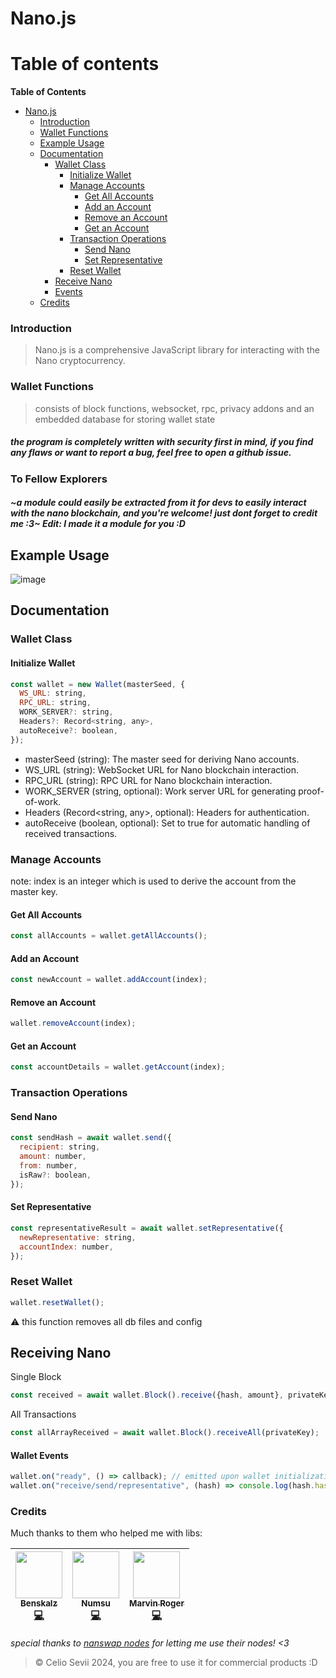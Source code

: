 # Nano.js

Table of contents
=================

<!--ts-->
**Table of Contents**
- [Nano.js](#nanojs)
  - [Introduction](#introduction)
  - [Wallet Functions](#wallet-functions)
  - [Example Usage](#example-usage)
  - [Documentation](#documentation)
    - [Wallet Class](#wallet-class)
      - [Initialize Wallet](#initialize-wallet)
      - [Manage Accounts](#manage-accounts)
        - [Get All Accounts](#get-all-accounts)
        - [Add an Account](#add-an-account)
        - [Remove an Account](#remove-an-account)
        - [Get an Account](#get-an-account)
      - [Transaction Operations](#transaction-operations)
        - [Send Nano](#send-nano)
        - [Set Representative](#set-representative)
      - [Reset Wallet](#reset-wallet)
     - [Receive Nano](#receiving-nano)
     - [Events](#wallet-events)
  - [Credits](#credits)
<!--te-->

### Introduction
> Nano.js is a comprehensive JavaScript library for interacting with the Nano cryptocurrency.

### Wallet Functions
> consists of block functions, websocket, rpc, privacy addons and an embedded database for storing wallet state 

##### the program is completely written with security first in mind, if you find any flaws or want to report a bug, feel free to open a github issue.


### To Fellow Explorers
##### ~a module could easily be extracted from it for devs to easily interact with the nano blockchain, and you're welcome! just dont forget to credit me :3~ Edit: I made it a module for you :D

## Example Usage
![image](https://github.com/WriteNaN/Nano.js/assets/151211283/488a79af-a022-42b0-9b34-d15a53f63be9)

## Documentation
### Wallet Class
#### Initialize Wallet
```javascript
const wallet = new Wallet(masterSeed, {
  WS_URL: string,
  RPC_URL: string,
  WORK_SERVER?: string,
  Headers?: Record<string, any>,
  autoReceive?: boolean,
});
```
- masterSeed (string): The master seed for deriving Nano accounts.
- WS_URL (string): WebSocket URL for Nano blockchain interaction.
- RPC_URL (string): RPC URL for Nano blockchain interaction.
- WORK_SERVER (string, optional): Work server URL for generating proof-of-work.
- Headers (Record<string, any>, optional): Headers for authentication.
- autoReceive (boolean, optional): Set to true for automatic handling of received transactions.

### Manage Accounts
note: index is an integer which is used to derive the account from the master key.
#### Get All Accounts
```javascript
const allAccounts = wallet.getAllAccounts();
```
#### Add an Account
```javascript
const newAccount = wallet.addAccount(index);
```
#### Remove an Account
```javascript
wallet.removeAccount(index);
```
#### Get an Account
```javascript
const accountDetails = wallet.getAccount(index);
```

### Transaction Operations
#### Send Nano
```javascript
const sendHash = await wallet.send({
  recipient: string,
  amount: number,
  from: number,
  isRaw?: boolean,
});
```
#### Set Representative
```javascript
const representativeResult = await wallet.setRepresentative({
  newRepresentative: string,
  accountIndex: number,
});
```
### Reset Wallet
```javascript
wallet.resetWallet();
```
⚠️ this function removes all db files and config

## Receiving Nano
Single Block
```javascript
const received = await wallet.Block().receive({hash, amount}, privateKey);
```
All Transactions
```javascript
const allArrayReceived = await wallet.Block().receiveAll(privateKey);
```

#### Wallet Events
```javascript
wallet.on("ready", () => callback); // emitted upon wallet initialization
wallet.on("receive/send/representative", (hash) => console.log(hash.hash); 
```


### Credits

Much thanks to them who helped me with libs:

<!-- ALL-CONTRIBUTORS-LIST:START - Do not remove or modify this section -->
| [<img src="https://avatars.githubusercontent.com/u/22433963?v=4" width="75px;"/><br /><sub>Benskalz</sub>](http://www.nanswap.com)<br />[💻](https://github.com/Benskalz/simple-nano-wallet-js) | [<img src="https://avatars.githubusercontent.com/u/6938280?v=4" width="75px;"/><br /><sub>Numsu</sub>](http://github.com/numsu)<br />[💻](https://github.com/numsu/nanocurrency-web-js) | [<img src="https://avatars.githubusercontent.com/u/990773?v=4" width="75px;"/><br /><sub>Marvin Roger</sub>](https://github.com/marvinroger)<br />[💻](https://github.com/marvinroger/nanocurrency-js/) |
| :---: | :---: | :---: |
<!-- ALL-CONTRIBUTORS-LIST:END -->

*special thanks to [nanswap nodes](https://nanswap.com/nodes) for letting me use their nodes! <3*

> &copy; Celio Sevii 2024, you are free to use it for commercial products :D
